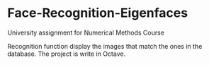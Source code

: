 # Face-Recognition-Eigenfaces
University assignment for Numerical Methods Course

Recognition function display the images that match the ones in the database. The project is write in Octave.
